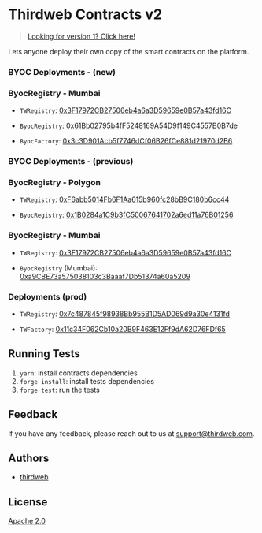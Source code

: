 # Thirdweb Contracts v2

> [Looking for version 1? Click here!](https://github.com/thirdweb-dev/contracts/tree/v1)

Lets anyone deploy their own copy of the smart contracts on the platform.

### BYOC Deployments - (new)

### ByocRegistry - Mumbai
- `TWRegistry`: [0x3F17972CB27506eb4a6a3D59659e0B57a43fd16C](https://blockscan.com/address/0x3F17972CB27506eb4a6a3D59659e0B57a43fd16C#code)

- `ByocRegistry`: [0x61Bb02795b4fF5248169A54D9f149C4557B0B7de](https://mumbai.polygonscan.com/address/0x61Bb02795b4fF5248169A54D9f149C4557B0B7de#code)

- `ByocFactory`: [0x3c3D901Acb5f7746dCf06B26fCe881d21970d2B6](https://mumbai.polygonscan.com/address/0x3c3D901Acb5f7746dCf06B26fCe881d21970d2B6#code)

### BYOC Deployments - (previous)

### ByocRegistry - Polygon
- `TWRegistry`: [0xF6abb5014Fb6F1Aa615b960fc28bB9C180b6cc44](https://blockscan.com/address/0xF6abb5014Fb6F1Aa615b960fc28bB9C180b6cc44#code)

- `ByocRegistry`: [0x1B0284a1C9b3fC50067641702a6ed11a76B01256](https://polygonscan.com/address/0x1B0284a1C9b3fC50067641702a6ed11a76B01256#code)

### ByocRegistry - Mumbai

- `TWRegistry`: [0x3F17972CB27506eb4a6a3D59659e0B57a43fd16C](https://blockscan.com/address/0x3F17972CB27506eb4a6a3D59659e0B57a43fd16C#code)

- `ByocRegistry` (Mumbai): [0xa9CBE73a575038103c3Baaaf7Db51374a60a5209](https://mumbai.polygonscan.com/address/0xa9CBE73a575038103c3Baaaf7Db51374a60a5209#code)

### Deployments (prod)
- `TWRegistry`: [0x7c487845f98938Bb955B1D5AD069d9a30e4131fd](https://blockscan.com/address/0x7c487845f98938Bb955B1D5AD069d9a30e4131fd)

- `TWFactory`: [0x11c34F062Cb10a20B9F463E12Ff9dA62D76FDf65](https://blockscan.com/address/0x11c34F062Cb10a20B9F463E12Ff9dA62D76FDf65)

## Running Tests
1. `yarn`: install contracts dependencies
2. `forge install`: install tests dependencies
3. `forge test`: run the tests

## Feedback

If you have any feedback, please reach out to us at support@thirdweb.com.



## Authors

- [thirdweb](https://thirdweb.com)

## License

[Apache 2.0](https://www.apache.org/licenses/LICENSE-2.0.txt)

